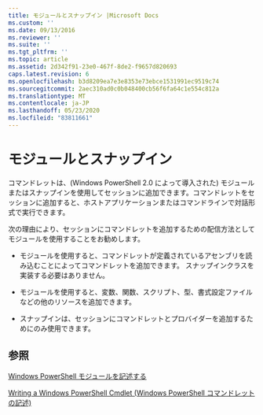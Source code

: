 ```yaml
---
title: モジュールとスナップイン |Microsoft Docs
ms.custom: ''
ms.date: 09/13/2016
ms.reviewer: ''
ms.suite: ''
ms.tgt_pltfrm: ''
ms.topic: article
ms.assetid: 2d342f91-23e0-467f-8de2-f9657d820693
caps.latest.revision: 6
ms.openlocfilehash: b3d8209ea7e3e8353e73ebce1531991ec9519c74
ms.sourcegitcommit: 2aec310ad0c0b048400cb56f6fa64c1e554c812a
ms.translationtype: MT
ms.contentlocale: ja-JP
ms.lasthandoff: 05/23/2020
ms.locfileid: "83811661"
---
```

# <a name="modules-and-snap-ins"></a>モジュールとスナップイン

コマンドレットは、(Windows PowerShell 2.0 によって導入された) モジュールまたはスナップインを使用してセッションに追加できます。コマンドレットをセッションに追加すると、ホストアプリケーションまたはコマンドラインで対話形式で実行できます。

次の理由により、セッションにコマンドレットを追加するための配信方法としてモジュールを使用することをお勧めします。

- モジュールを使用すると、コマンドレットが定義されているアセンブリを読み込むことによってコマンドレットを追加できます。 スナップインクラスを実装する必要はありません。

- モジュールを使用すると、変数、関数、スクリプト、型、書式設定ファイルなどの他のリソースを追加できます。

- スナップインは、セッションにコマンドレットとプロバイダーを追加するためにのみ使用できます。

## <a name="see-also"></a>参照

[Windows PowerShell モジュールを記述する](writing-a-windows-powershell-module.md)

[Writing a Windows PowerShell Cmdlet (Windows PowerShell コマンドレットの記述)](../cmdlet/cmdlet-overview.md)
